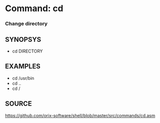 # Command: cd

### Change directory

## SYNOPSYS
+ cd DIRECTORY

## EXAMPLES
+ cd /usr/bin
+ cd ..
+ cd /

## SOURCE
https://github.com/orix-software/shell/blob/master/src/commands/cd.asm
